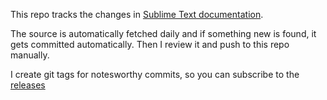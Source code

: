 This repo tracks the changes in
[Sublime Text documentation](https://www.sublimetext.com/docs/index.html).

The source is automatically fetched daily and if something new is found, it gets
committed automatically. Then I review it and push to this repo manually.

I create git tags for notesworthy commits, so you can subscribe to the
[releases](https://github.com/maliayas/SublimeText_Documentation/releases)
